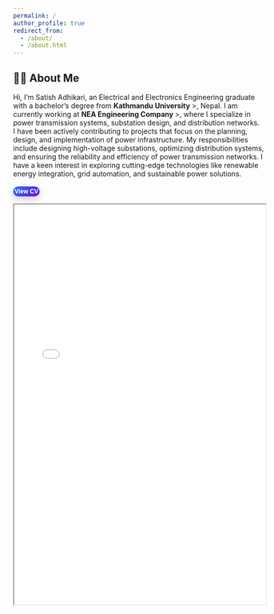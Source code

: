 ```yaml
---
permalink: /
author_profile: true
redirect_from: 
  - /about/
  - /about.html
---
```

## 👨‍🎓 About Me
Hi, I’m Satish Adhikari, an Electrical and Electronics Engineering graduate with a bachelor’s degree from  <a href="https://elec.ku.edu.np//" style="text-decoration:none;"> **Kathmandu University</a>** >, Nepal. I am currently working at <a href="https://www.neaec.com.np/en/home" style="text-decoration:none;"> **NEA Engineering Company </a>** >, where I specialize in power transmission systems, substation design, and distribution networks.<br>
I have been actively contributing to projects that focus on the planning, design, and implementation of power infrastructure. My responsibilities include designing high-voltage substations, optimizing distribution systems, and ensuring the reliability and efficiency of power transmission networks. I have a keen interest in exploring cutting-edge technologies like renewable energy integration, grid automation, and sustainable power solutions.<br>
<br>
<a href="../files/CV - Satish Adhikari.pdf" target="_blank">
  <button style="
    display: inline-block;
    padding: 3px 3px;
    color: #fff;
    font-size: 12px;
    font-weight: bold;
    background: linear-gradient(135deg, #2575fc, #6a11cb); /* Blue gradient */
    border: none;
    border-radius: 50px;
    cursor: pointer;
    transition: all 0.4s ease; /* Smooth transition */
    box-shadow: 0 5px 15px rgba(0, 0, 0, 0.2);
    position: relative;
    overflow: hidden;
  " 
  onmouseover="this.style.background='linear-gradient(135deg, #00c851, #33b5e5)'; this.style.transform='translateY(-5px)'; this.style.boxShadow='0 10px 20px rgba(0, 0, 0, 0.3)';" 
  onmouseout="this.style.background='linear-gradient(135deg, #2575fc, #6a11cb)'; this.style.transform='translateY(0)'; this.style.boxShadow='0 5px 15px rgba(0, 0, 0, 0.2)';">
    <span style="position: relative; z-index: 1;">View CV</span>
  </button>
</a>
<!-- 📜 Inline CV Preview -->
<iframe src="{{ '/files/CV - Satish Adhikari.pdf' | relative_url }}" width="100%" height="800px">
  <p>Your browser does not support iframes. Click <a href="{{ '/assets/files/Zahidul_CV.pdf' | relative_url }}">here</a> to view the CV.</p>
</iframe>




